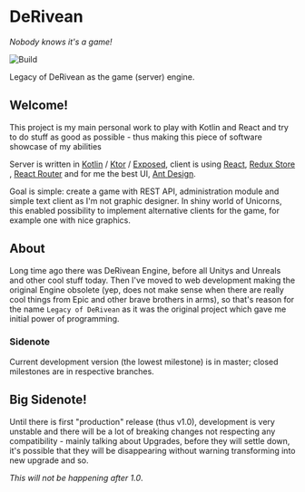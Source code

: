 # DeRivean

_Nobody knows it's a game!_

![Build](https://github.com/marek-hanzal/DeRivean/workflows/Build/badge.svg)

Legacy of DeRivean as the game (server) engine.

## Welcome!

This project is my main personal work to play with Kotlin and React and try to do stuff as good as possible - thus making this piece of software showcase of my abilities

Server is written in [Kotlin](https://kotlinlang.org/) / [Ktor](https://ktor.io/) / [Exposed](https://github.com/JetBrains/Exposed), client is using [React](https://reactjs.org/), [Redux Store](https://redux.js.org/api/store)
, [React Router](https://reactrouter.com/) and for me the best UI,
[Ant Design](https://ant.design/).

Goal is simple: create a game with REST API, administration module and simple text client as I'm not graphic designer. In shiny world of Unicorns, this enabled possibility to implement alternative clients for the game, for example one with
nice graphics.

## About

Long time ago there was DeRivean Engine, before all Unitys and Unreals and other cool stuff today. Then I've moved to web development making the original Engine obsolete (yep, does not make sense when there are really cool things from Epic
and other brave brothers in arms), so that's reason for the name
`Legacy of DeRivean` as it was the original project which gave me initial power of programming.

### Sidenote

Current development version (the lowest milestone) is in master; closed milestones are in respective branches.

## Big Sidenote!

Until there is first "production" release (thus v1.0), development is very unstable and there will be a lot of breaking changes not respecting any compatibility - mainly talking about Upgrades, before they will settle down, it's possible
that they will be disappearing without warning transforming into new upgrade and so.

*This will not be happening after 1.0*.
